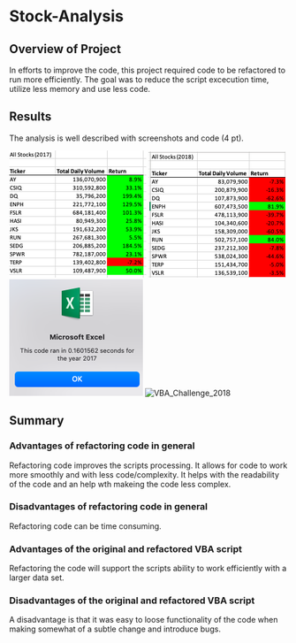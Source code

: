# Stock-Analysis

## Overview of Project
In efforts to improve the code, this project required code to be refactored to run more efficiently. The goal was to reduce the script excecution time, utilize less memory and use less code. 

## Results
The analysis is well described with screenshots and code (4 pt).

![2017_Stock_Performance](Resources/2017_Stock_Performance.png)
![2018_Stock_Performance](Resources/2018_Stock_Performance.png)
![VBA_Challenge_2017](Resources/VBA_Challenge_2017..png)
![VBA_Challenge_2018](Resources/VBA_Challenge_2018..png)


## Summary

### Advantages of refactoring code in general
Refactoring code improves the scripts processing. It allows for code to work more smoothly and with less code/complexity.
It helps with the readability of the code and an help wth makeing the code less complex.

### Disadvantages of refactoring code in general
Refactoring code can be time consuming.  

### Advantages of the original and refactored VBA script
Refactoring the code will support the scripts ability to work efficiently with a larger data set. 

### Disadvantages of the original and refactored VBA script
A disadvantage is that it was easy to loose functionality of the code when making somewhat of a subtle change and introduce bugs. 
